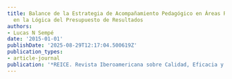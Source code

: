 ```yaml
---
title: Balance de la Estrategia de Acompañamiento Pedagógico en Áreas Rurales de Perú
  en la Lógica del Presupuesto de Resultados
authors:
- Lucas N Sempé
date: '2015-01-01'
publishDate: '2025-08-29T12:17:04.500619Z'
publication_types:
- article-journal
publication: '*REICE. Revista Iberoamericana sobre Calidad, Eficacia y Cambio en Educación*'
---
```

